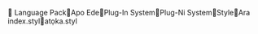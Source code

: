       Language Pack   Apo Ede   Plug-In System   Plug-Ni System   Style   Ara
   index.styl   atọka.styl